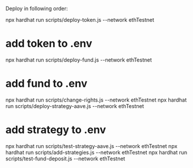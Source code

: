 Deploy in following order:

npx hardhat run scripts/deploy-token.js --network ethTestnet

# add token to .env

npx hardhat run scripts/deploy-fund.js --network ethTestnet

# add fund to .env

npx hardhat run scripts/change-rights.js --network ethTestnet
npx hardhat run scripts/deploy-strategy-aave.js --network ethTestnet

# add strategy to .env

npx hardhat run scripts/test-strategy-aave.js --network ethTestnet
npx hardhat run scripts/add-strategies.js --network ethTestnet
npx hardhat run scripts/test-fund-deposit.js --network ethTestnet
